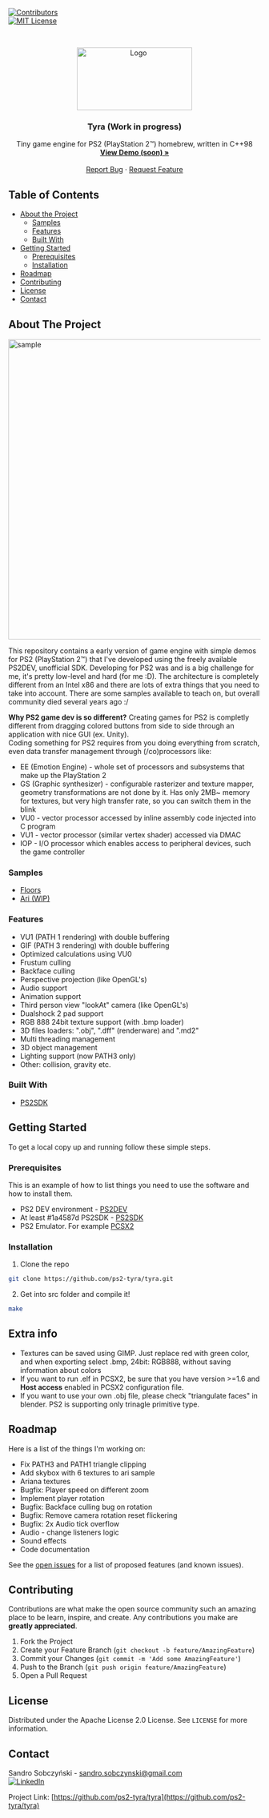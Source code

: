 [![Contributors][contributors-shield]][contributors-url]  
[![MIT License][license-shield]][license-url] 

<br />
<p align="center">
  <a href="https://github.com/ps2-tyra/tyra">
    <img src="http://allvectorlogo.com/img/2016/05/ps2-logo.png" alt="Logo" width="230" height="125">
  </a>

  <h3 align="center">Tyra (Work in progress)</h3>

  <p align="center">
    Tiny game engine for PS2 (PlayStation 2™) homebrew, written in C++98
    <br />
    <a href="https://www.youtube.com/"><strong>View Demo (soon) »</strong></a>
    <br />
    <br />
    <a href="https://github.com/ps2-tyra/tyra/issues">Report Bug</a>
    ·
    <a href="https://github.com/ps2-tyra/tyra/issues">Request Feature</a>
  </p>
</p>  

## Table of Contents  

* [About the Project](#about-the-project) 
  * [Samples](#samples) 
  * [Features](#features) 
  * [Built With](#built-with) 
* [Getting Started](#getting-started) 
  * [Prerequisites](#prerequisites) 
  * [Installation](#installation) 
* [Roadmap](#roadmap) 
* [Contributing](#contributing) 
* [License](#license) 
* [Contact](#contact) 

## About The Project  

<img src="http://apgcglz.cluster028.hosting.ovh.net/tyra/1.0.0/tyra.gif" alt="sample" width="600" height="auto">

This repository contains a early version of game engine with simple demos for PS2 (PlayStation 2™) that I've developed using the freely available PS2DEV, unofficial SDK. 
Developing for PS2 was and is a big challenge for me, it's pretty low-level and hard (for me :D). The architecture is completely different from an Intel x86 and there are lots of extra things that you need to take into account. There are some samples available to teach on, but overall community died several years ago :/ 
  
**Why PS2 game dev is so different?** Creating games for PS2 is completly different from dragging colored buttons from side to side through an application with nice GUI (ex. Unity).  
Coding something for PS2 requires from you doing everything from scratch, even data transfer management through (/co)processors like: 
* EE (Emotion Engine) - whole set of processors and subsystems that make up the PlayStation 2 
* GS (Graphic synthesizer) - configurable rasterizer and texture mapper, geometry transformations are not done by it. Has only 2MB~ memory for textures, but very high transfer rate, so you can switch them in the blink 
* VU0 - vector processor accessed by inline assembly code injected into C program  
* VU1 - vector processor (similar vertex shader) accessed via DMAC  
* IOP - I/O processor which enables access to peripheral devices, such the game controller  

### Samples
* [Floors](https://github.com/ps2-tyra/tyra/tree/master/src/samples/floors) 
* [Ari (WIP)](https://github.com/ps2-tyra/tyra/tree/master/src/samples/ari) 

### Features
* VU1 (PATH 1 rendering) with double buffering  
* GIF (PATH 3 rendering) with double buffering 
* Optimized calculations using VU0
* Frustum culling 
* Backface culling  
* Perspective projection (like OpenGL's)  
* Audio support 
* Animation support 
* Third person view "lookAt" camera (like OpenGL's) 
* Dualshock 2 pad support 
* RGB 888 24bit texture support (with .bmp loader)  
* 3D files loaders: ".obj", ".dff" (renderware) and ".md2" 
* Multi threading management  
* 3D object management  
* Lighting support (now PATH3 only)  
* Other: collision, gravity etc.  

### Built With  

* [PS2SDK](https://github.com/ps2dev/ps2sdk)  

## Getting Started  

To get a local copy up and running follow these simple steps. 

### Prerequisites 

This is an example of how to list things you need to use the software and how to install them.  
* PS2 DEV environment - [PS2DEV](https://github.com/ps2dev/ps2dev)  
* At least #1a4587d PS2SDK - [PS2SDK](https://github.com/ps2dev/ps2sdk) 
* PS2 Emulator. For example [PCSX2](https://pcsx2.net/) 

### Installation  

1. Clone the repo 
```sh
git clone https://github.com/ps2-tyra/tyra.git
```
2. Get into src folder and compile it!  
```sh
make
```  

## Extra info 
* Textures can be saved using GIMP. Just replace red with green color, and when exporting select .bmp, 24bit: RGB888, without saving information about colors 
* If you want to run .elf in PCSX2, be sure that you have version >=1.6 and **Host access** enabled in PCSX2 configuration file.  
* If you want to use your own .obj file, please check "triangulate faces" in blender. PS2 is supporting only trinagle primitive type. 

## Roadmap  

Here is a list of the things I'm working on:  

* Fix PATH3 and PATH1 triangle clipping
* Add skybox with 6 textures to ari sample
* Ariana textures 
* Bugfix: Player speed on different zoom  
* Implement player rotation 
* Bugfix: Backface culling bug on rotation  
* Bugfix: Remove camera rotation reset flickering 
* Bugfix: 2x Audio tick overflow  
* Audio - change listeners logic 
* Sound effects 
* Code documentation  

See the [open issues](https://github.com/ps2-tyra/tyra/issues) for a list of proposed features (and known issues). 

## Contributing 

Contributions are what make the open source community such an amazing place to be learn, inspire, and create. Any contributions you make are **greatly appreciated**. 

1. Fork the Project 
2. Create your Feature Branch (`git checkout -b feature/AmazingFeature`)  
3. Commit your Changes (`git commit -m 'Add some AmazingFeature'`)  
4. Push to the Branch (`git push origin feature/AmazingFeature`)  
5. Open a Pull Request  

## License  

Distributed under the Apache License 2.0 License. See `LICENSE` for more information. 

## Contact  

Sandro Sobczyński - sandro.sobczynski@gmail.com   
[![LinkedIn][linkedin-shield]][linkedin-url]  

Project Link: [https://github.com/ps2-tyra/tyra](https://github.com/ps2-tyra/tyra)  

[contributors-shield]: https://img.shields.io/github/contributors/ps2-tyra/tyra.svg?style=flat-square  
[contributors-url]: https://github.com/ps2-tyra/tyra/graphs/contributors 
[linkedin-shield]: https://img.shields.io/badge/-LinkedIn-black.svg?style=flat-square&logo=linkedin&colorB=555  
[linkedin-url]: https://linkedin.com/in/sandro-sobczyński-28820b15a/  
[license-shield]: https://img.shields.io/github/license/ps2-tyra/tyra.svg?style=flat-square  
[license-url]: https://github.com/ps2-tyra/tyra/blob/master/LICENSE  
